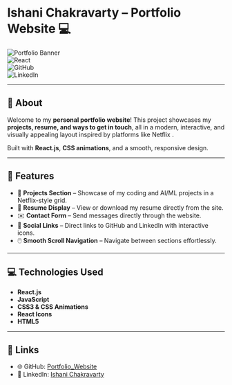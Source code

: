 # Ishani Chakravarty – Portfolio Website 💻

![Portfolio Banner](https://img.shields.io/badge/Portfolio-Website-blue)  
![React](https://img.shields.io/badge/React-17.0.2-blue?logo=react&logoColor=white)  
![GitHub](https://img.shields.io/badge/GitHub-Portfolio-black?logo=github&logoColor=white)  
![LinkedIn](https://img.shields.io/badge/LinkedIn-Ishani-blue?logo=linkedin&logoColor=white)

---

## 🚀 About

Welcome to my **personal portfolio website**! This project showcases my **projects, resume, and ways to get in touch**, all in a modern, interactive, and visually appealing layout inspired by platforms like Netflix .  

Built with **React.js**, **CSS animations**, and a smooth, responsive design.  

---

## 🌟 Features

- 🎨 **Projects Section** – Showcase of my coding and AI/ML projects in a Netflix-style grid.  
- 📄 **Resume Display** – View or download my resume directly from the site.  
- ✉️ **Contact Form** – Send messages directly through the website.  
- 🔗 **Social Links** – Direct links to GitHub and LinkedIn with interactive icons.  
- 🖱️ **Smooth Scroll Navigation** – Navigate between sections effortlessly.  

---

## 💻 Technologies Used

- **React.js**  
- **JavaScript**  
- **CSS3 & CSS Animations**  
- **React Icons**  
- **HTML5**

---

## 🔗 Links

- 🌐 GitHub: [Portfolio_Website](https://github.com/ishaniigit/Portfolio_Website)  
- 💼 LinkedIn: [Ishani Chakravarty](https://www.linkedin.com/in/ishanichakravarty/)




